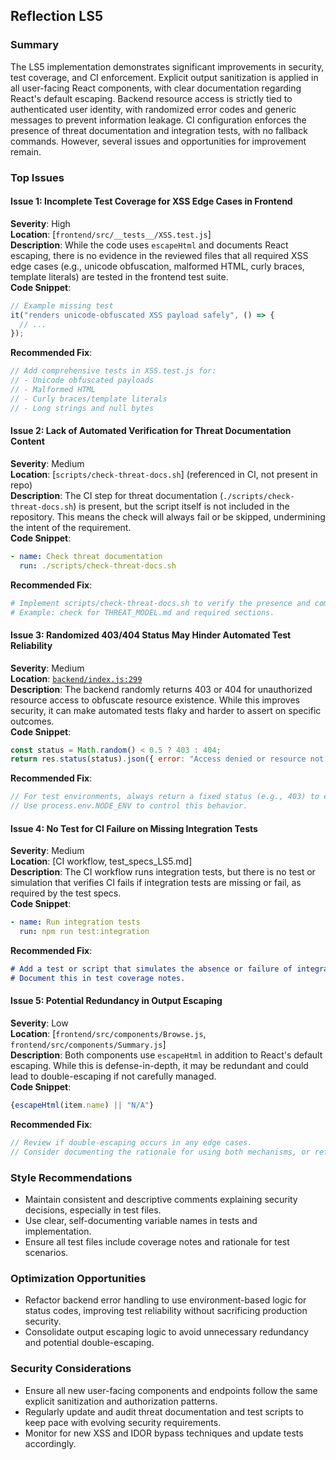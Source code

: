 ## Reflection LS5

### Summary
The LS5 implementation demonstrates significant improvements in security, test coverage, and CI enforcement. Explicit output sanitization is applied in all user-facing React components, with clear documentation regarding React's default escaping. Backend resource access is strictly tied to authenticated user identity, with randomized error codes and generic messages to prevent information leakage. CI configuration enforces the presence of threat documentation and integration tests, with no fallback commands. However, several issues and opportunities for improvement remain.

### Top Issues

#### Issue 1: Incomplete Test Coverage for XSS Edge Cases in Frontend
**Severity**: High  
**Location**: [`frontend/src/__tests__/XSS.test.js`]  
**Description**: While the code uses `escapeHtml` and documents React escaping, there is no evidence in the reviewed files that all required XSS edge cases (e.g., unicode obfuscation, malformed HTML, curly braces, template literals) are tested in the frontend test suite.  
**Code Snippet**:
```js
// Example missing test
it("renders unicode-obfuscated XSS payload safely", () => {
  // ...
});
```
**Recommended Fix**:
```js
// Add comprehensive tests in XSS.test.js for:
// - Unicode obfuscated payloads
// - Malformed HTML
// - Curly braces/template literals
// - Long strings and null bytes
```

#### Issue 2: Lack of Automated Verification for Threat Documentation Content
**Severity**: Medium  
**Location**: [`scripts/check-threat-docs.sh`] (referenced in CI, not present in repo)  
**Description**: The CI step for threat documentation (`./scripts/check-threat-docs.sh`) is present, but the script itself is not included in the repository. This means the check will always fail or be skipped, undermining the intent of the requirement.  
**Code Snippet**:
```yaml
- name: Check threat documentation
  run: ./scripts/check-threat-docs.sh
```
**Recommended Fix**:
```bash
# Implement scripts/check-threat-docs.sh to verify the presence and completeness of threat docs.
# Example: check for THREAT_MODEL.md and required sections.
```

#### Issue 3: Randomized 403/404 Status May Hinder Automated Test Reliability
**Severity**: Medium  
**Location**: [`backend/index.js:299`](backend/index.js:299)  
**Description**: The backend randomly returns 403 or 404 for unauthorized resource access to obfuscate resource existence. While this improves security, it can make automated tests flaky and harder to assert on specific outcomes.  
**Code Snippet**:
```js
const status = Math.random() < 0.5 ? 403 : 404;
return res.status(status).json({ error: "Access denied or resource not found." });
```
**Recommended Fix**:
```js
// For test environments, always return a fixed status (e.g., 403) to ensure test determinism.
// Use process.env.NODE_ENV to control this behavior.
```

#### Issue 4: No Test for CI Failure on Missing Integration Tests
**Severity**: Medium  
**Location**: [CI workflow, test_specs_LS5.md]  
**Description**: The CI workflow runs integration tests, but there is no test or simulation that verifies CI fails if integration tests are missing or fail, as required by the test specs.  
**Code Snippet**:
```yaml
- name: Run integration tests
  run: npm run test:integration
```
**Recommended Fix**:
```md
# Add a test or script that simulates the absence or failure of integration tests and asserts CI failure.
# Document this in test coverage notes.
```

#### Issue 5: Potential Redundancy in Output Escaping
**Severity**: Low  
**Location**: [`frontend/src/components/Browse.js`, `frontend/src/components/Summary.js`]  
**Description**: Both components use `escapeHtml` in addition to React's default escaping. While this is defense-in-depth, it may be redundant and could lead to double-escaping if not carefully managed.  
**Code Snippet**:
```js
{escapeHtml(item.name) || "N/A"}
```
**Recommended Fix**:
```js
// Review if double-escaping occurs in any edge cases.
// Consider documenting the rationale for using both mechanisms, or refactor to rely on one with clear justification.
```

### Style Recommendations
- Maintain consistent and descriptive comments explaining security decisions, especially in test files.
- Use clear, self-documenting variable names in tests and implementation.
- Ensure all test files include coverage notes and rationale for test scenarios.

### Optimization Opportunities
- Refactor backend error handling to use environment-based logic for status codes, improving test reliability without sacrificing production security.
- Consolidate output escaping logic to avoid unnecessary redundancy and potential double-escaping.

### Security Considerations
- Ensure all new user-facing components and endpoints follow the same explicit sanitization and authorization patterns.
- Regularly update and audit threat documentation and test scripts to keep pace with evolving security requirements.
- Monitor for new XSS and IDOR bypass techniques and update tests accordingly.